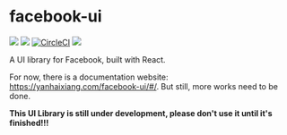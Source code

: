 # facebook-ui

![](https://img.shields.io/badge/ui--lib-facebook-%234267B2.svg)
![](https://img.shields.io/npm/v/facebook-ui.svg)
[![CircleCI](https://circleci.com/gh/Haixiang6123/facebook-ui.svg?style=svg)](https://circleci.com/gh/Haixiang6123/facebook-ui)
![](https://img.shields.io/npm/l/facebook-ui.svg)

A UI library for Facebook, built with React.

For now, there is a documentation website: https://yanhaixiang.com/facebook-ui/#/. But still, more works need to be done.

**This UI Library is still under development, please don't use it until it's finished!!!**

